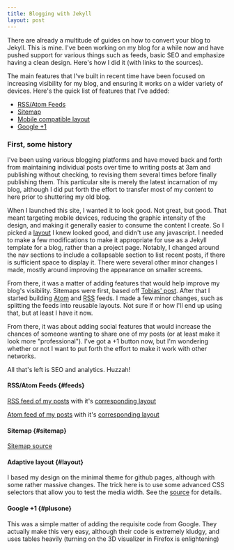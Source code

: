 ```yaml
---
title: Blogging with Jekyll
layout: post
---
```

There are already a multitude of guides on how to convert your blog to Jekyll. This is mine. I've been working on my blog for a while now and have pushed support for various things such as feeds, basic SEO and emphasize having a clean design. Here's how I did it (with links to the sources).

The main features that I've built in recent time have been focused on increasing visibility for my blog, and ensuring it works on a wider variety of devices. Here's the quick list of features that I've added:

* [RSS/Atom Feeds](#feeds)
* [Sitemap](#sitemap)
* [Mobile compatible layout](#layout)
* [Google +1](#plusone)

### First, some history

I've been using various blogging platforms and have moved back and forth from maintaining individual posts over time to writing posts at 3am and publishing without checking, to revising them several times before finally publishing them. This particular site is merely the latest incarnation of my blog, although I did put forth the effort to transfer most of my content to here prior to shuttering my old blog.

When I launched this site, I wanted it to look good. Not great, but good. That meant targeting mobile devices, reducing the graphic intensity of the design, and making it generally easier to consume the content I create. So I picked a [layout](https://github.com/orderedlist/minimal) I knew looked good, and didn't use any javascript. I needed to make a few modifications to make it appropriate for use as a Jekyll template for a blog, rather than a project page. Notably, I changed around the nav sections to include a collapsable section to list recent posts, if there is sufficient space to display it. There were several other minor changes I made, mostly around improving the appearance on smaller screens.

From there, it was a matter of adding features that would help improve my blog's visibility. Sitemaps were first, based off [Tobias' post](http://vvv.tobiassjosten.net/jekyll/jekyll-sitemap-without-plugins/). After that I started building [Atom](https://github.com/plusjade/jekyll-bootstrap/blob/master/atom.xml) and [RSS](https://github.com/snaptortoise/jekyll-rss-feeds/blob/master/feed.xml) feeds. I made a few minor changes, such as splitting the feeds into reusable layouts. Not sure if or how I'll end up using that, but at least I have it now.

From there, it was about adding social features that would increase the chances of someone wanting to share one of my posts (or at least make it look more "professional"). I've got a +1 button now, but I'm wondering whether or not I want to put forth the effort to make it work with other networks.

All that's left is SEO and analytics. Huzzah!

#### RSS/Atom Feeds      {#feeds}

[RSS feed of my posts](http://github.com/stevenkaras/stevenkaras.github.com/blob/master/blog/rss.xml) with it's [corresponding layout](http://github.com/stevenkaras/stevenkaras.github.com/blob/master/_layouts/rss.xml)

[Atom feed of my posts](http://github.com/stevenkaras/stevenkaras.github.com/blob/master/blog/atom.xml) with it's [corresponding layout](http://github.com/stevenkaras/stevenkaras.github.com/blob/master/_layouts/atom.xml)

#### Sitemap             {#sitemap}

[Sitemap source](http://github.com/stevenkaras/stevenkaras.github.com/blob/master/sitemap.xml)

#### Adaptive layout     {#layout}

I based my design on the minimal theme for github pages, although with some rather massive changes. The trick here is to use some advanced CSS selectors that allow you to test the media width. See the [source](http://github.com/stevenkaras/stevenkaras.github.com/blob/master/css/base.css#L178) for details.

#### Google +1           {#plusone}

This was a simple matter of adding the requisite code from Google. They actually make this very easy, although their code is extremely kludgy, and uses tables heavily (turning on the 3D visualizer in Firefox is enlightening)